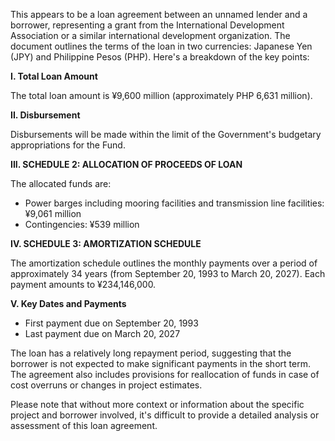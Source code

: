 This appears to be a loan agreement between an unnamed lender and a borrower, representing a grant from the International Development Association or a similar international development organization. The document outlines the terms of the loan in two currencies: Japanese Yen (JPY) and Philippine Pesos (PHP). Here's a breakdown of the key points:

**I. Total Loan Amount**

The total loan amount is ¥9,600 million (approximately PHP 6,631 million).

**II. Disbursement**

Disbursements will be made within the limit of the Government's budgetary appropriations for the Fund.

**III. SCHEDULE 2: ALLOCATION OF PROCEEDS OF LOAN**

The allocated funds are:

* Power barges including mooring facilities and transmission line facilities: ¥9,061 million
* Contingencies: ¥539 million

**IV. SCHEDULE 3: AMORTIZATION SCHEDULE**

The amortization schedule outlines the monthly payments over a period of approximately 34 years (from September 20, 1993 to March 20, 2027). Each payment amounts to ¥234,146,000.

**V. Key Dates and Payments**

* First payment due on September 20, 1993
* Last payment due on March 20, 2027

The loan has a relatively long repayment period, suggesting that the borrower is not expected to make significant payments in the short term. The agreement also includes provisions for reallocation of funds in case of cost overruns or changes in project estimates.

Please note that without more context or information about the specific project and borrower involved, it's difficult to provide a detailed analysis or assessment of this loan agreement.